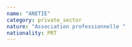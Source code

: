 ```yaml
---
name: "ANETIE"
category: private_sector
nature: "Association professionnelle "
nationality: PRT
---
```

    